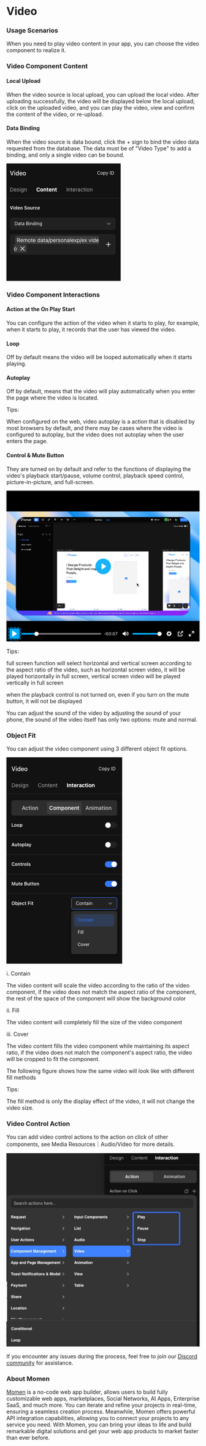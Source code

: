 # Video

### **Usage Scenarios**

When you need to play video content in your app, you can choose the video component to realize it.

### **Video Component Content**

#### **Local Upload**

When the video source is local upload, you can upload the local video. After uploading successfully, the video will be displayed below the local upload; click on the uploaded video, and you can play the video, view and confirm the content of the video, or re-upload.

#### **Data Binding**

When the video source is data bound, click the + sign to bind the video data requested from the database. The data must be of "Video Type" to add a binding, and only a single video can be bound.

![](<../../../.gitbook/assets/3 (64).png>)

### **Video Component Interactions**

#### **Action at the On Play Start**

You can configure the action of the video when it starts to play, for example, when it starts to play, it records that the user has viewed the video.

#### **Loop**

Off by default means the video will be looped automatically when it starts playing.

#### **Autoplay**

Off by default, means that the video will play automatically when you enter the page where the video is located.

Tips:

When configured on the web, video autoplay is a action that is disabled by most browsers by default, and there may be cases where the video is configured to autoplay, but the video does not autoplay when the user enters the page.

#### **Control & Mute Button**

They are turned on by default and refer to the functions of displaying the video's playback start/pause, volume control, playback speed control, picture-in-picture, and full-screen.

![](<../../../.gitbook/assets/4 (61).png>)

Tips:

full screen function will select horizontal and vertical screen according to the aspect ratio of the video, such as horizontal screen video, it will be played horizontally in full screen, vertical screen video will be played vertically in full screen

when the playback control is not turned on, even if you turn on the mute button, it will not be displayed

You can adjust the sound of the video by adjusting the sound of your phone, the sound of the video itself has only two options: mute and normal.

### **Object Fit**

You can adjust the video component using 3 different object fit options.

![](<../../../.gitbook/assets/5 (48).png>)

i. Contain

The video content will scale the video according to the ratio of the video component, if the video does not match the aspect ratio of the component, the rest of the space of the component will show the background color

ii. Fill

The video content will completely fill the size of the video component

iii. Cover

The video content fills the video component while maintaining its aspect ratio, if the video does not match the component's aspect ratio, the video will be cropped to fit the component.

The following figure shows how the same video will look like with different fill methods

Tips:

The fill method is only the display effect of the video, it will not change the video size.

### **Video Control Action**

You can add video control actions to the action on click of other components, see Media Resources｜Audio/Video for more details.

![](<../../../.gitbook/assets/6 (2).jpeg>)

If you encounter any issues during the process, feel free to join our [Discord community](https://discord.com/invite/UCyhySSXfz) for assistance.​​​​

### **About Momen​​​​​​**

[Momen](https://momen.app/?channel=blog-about) is a no-code web app builder, allows users to build fully customizable web apps, marketplaces, Social Networks, AI Apps, Enterprise SaaS, and much more. You can iterate and refine your projects in real-time, ensuring a seamless creation process. Meanwhile, Momen offers powerful API integration capabilities, allowing you to connect your projects to any service you need. With Momen, you can bring your ideas to life and build remarkable digital solutions and get your web app products to market faster than ever before.​​
